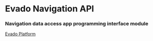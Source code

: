 # Evado Navigation API

### Navigation data access app programming interface module 

[Evado Platform](https://github.com/mkhorin/evado)
